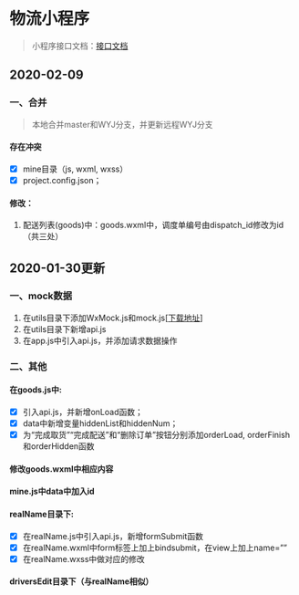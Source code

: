 # 物流小程序
> 小程序接口文档：[接口文档](https://github.com/guaidoukx/wuliu/小程序接口.docx)

## 2020-02-09
### 一、合并
> 本地合并master和WYJ分支，并更新远程WYJ分支
#### 存在冲突
-   [x] mine目录（js, wxml, wxss）
-   [x] project.config.json；
#### 修改：
1. 配送列表(goods)中：goods.wxml中，调度单编号由dispatch_id修改为id（共三处）


## 2020-01-30更新
### 一、mock数据

1.	在utils目录下添加WxMock.js和mock.js[[下载地址](https://github.com/webx32/WxMock/tree/master/dist)]
2.  在utils目录下新增api.js
3.  在app.js中引入api.js，并添加请求数据操作

### 二、其他
#### 在goods.js中:
-   [x] 引入api.js，并新增onLoad函数；
-   [x] data中新增变量hiddenList和hiddenNum；
-   [x] 为“完成取货”“完成配送”和“删除订单”按钮分别添加orderLoad, orderFinish和orderHidden函数
#### 修改goods.wxml中相应内容
#### mine.js中data中加入id
#### realName目录下:
-   [x] 在realName.js中引入api.js，新增formSubmit函数
-   [x] 在realName.wxml中form标签上加上bindsubmit，在view上加上name=””
-   [x] 在realName.wxss中做对应的修改
#### driversEdit目录下（与realName相似）


